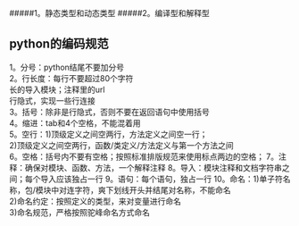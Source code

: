 #####1。静态类型和动态类型
#####2。编译型和解释型

## python的编码规范
1。分号：python结尾不要加分号<br>
2。行长度：每行不要超过80个字符<br>
长的导入模块；注释里的url<br>
行隐式，实现一些行连接<br>
3。括号：除非是行隐式，否则不要在返回语句中使用括号<br>
4。缩进：tab和4个空格，不能混着用<br>
5。空行：1)顶级定义之间空两行，方法定义之间空一行；<br>2)顶级定义之间空两行，函数/类定义/方法定义与第一个方法之间<br>
6。空格：括号内不要有空格；按照标准排版规范来使用标点两边的空格；
7。注释：确保对模块、函数、方法，一个解释注释
8。导入：模块注释和文档字符串之间；每个导入应该独占一行
9。语句：每个语句，独占一行
10。命名：1)单子符名称，包/模块中对连字符，爽下划线开头并结尾对名称，不能命名<br>
2)命名约定：按照定义的类型，来对变量进行命名<br>3)命名规范，严格按照驼峰命名方式命名
